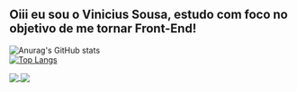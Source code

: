 ## Oiii eu sou o Vinicius Sousa, estudo com foco no objetivo de me tornar Front-End!


![Anurag's GitHub stats](https://github-readme-stats.vercel.app/api?username=ViniS0usa&count_private=true&card_width=380px&show_icons=true&theme=radical)   
[![Top Langs](https://github-readme-stats.vercel.app/api/top-langs/?username=ViniS0usa&layout=compact&theme=radical)](https://github.com/Vinis0usa/github-readme-stats)

<a href="https://github.com/anuraghazra/github-readme-stats">
  <img align="center" src="https://github-readme-stats.vercel.app/api/pin/?username=anuraghazra&repo=github-readme-stats" />
</a>
<a href="https://github.com/anuraghazra/convoychat">
  <img align="center" src="https://github-readme-stats.vercel.app/api/pin/?username=anuraghazra&repo=convoychat" />
</a>
  
